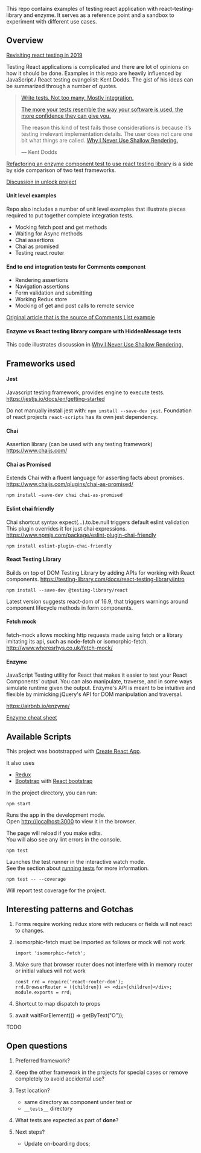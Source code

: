 This repo contains examples of testing react application with react-testing-library and enzyme. It serves as a reference point and a sandbox to experiment with different use cases.

## Overview

[Revisiting react testing in 2019](https://codeburst.io/revisiting-react-testing-in-2019-ee72bb5346f4)

Testing React applications is complicated and there are lot of opinions on how it should be done. Examples in this repo are heavily influenced by JavaScript / React testing 
evangelist: Kent Dodds. The gist of his ideas can be summarized through a number of quotes.

> [Write tests. Not too many. Mostly integration.](https://blog.kentcdodds.com/write-tests-not-too-many-mostly-integration-5e8c7fff591c)
>
>[The more your tests resemble the way your software is used, the more confidence they can give you.](https://github.com/kentcdodds/react-testing-library)
>
>The reason this kind of test fails those considerations is because it’s testing irrelevant implementation details. The user does not care one bit what things are called.
>[Why I Never Use Shallow Rendering.](https://blog.kentcdodds.com/why-i-never-use-shallow-rendering-c08851a68bb7)
>
> — Kent Dodds 

[Refactoring an enzyme component test to use react testing library](https://medium.com/flatiron-labs/refactoring-an-enzyme-component-test-to-use-react-testing-library-f5c36da6716f) is a side by side comparison of two test frameworks.

[Discussion in unlock project](https://github.com/unlock-protocol/unlock/issues/467)

#### Unit level examples 
Repo also includes a number of unit level examples that illustrate pieces required to put together complete integration tests. 
* Mocking fetch post and get methods
* Waiting for Async methods
* Chai assertions
* Chai as promised
* Testing react router

#### End to end integration tests for Comments component
* Rendering assertions
* Navigation assertions
* Form validation and submitting
* Working Redux store
* Mocking of get and post calls to remote service

[Original article that is the source of Comments List example](https://medium.com/flatiron-labs/creating-readable-tests-using-react-testing-library-2bd03c49c284)

#### Enzyme vs React testing library compare with HiddenMessage tests
This code illustrates discussion in [Why I Never Use Shallow Rendering.](https://blog.kentcdodds.com/why-i-never-use-shallow-rendering-c08851a68bb7)
 
## Frameworks used

#### Jest

Javascript testing framework, provides engine to execute tests.
https://jestjs.io/docs/en/getting-started

Do not manually install jest with:
`npm install --save-dev jest`. Foundation of react projects `react-scripts` has its own jest dependency.

#### Chai
Assertion library (can be used with any testing framework)
https://www.chaijs.com/

#### Chai as Promised 
Extends Chai with a fluent language for asserting facts about promises.
https://www.chaijs.com/plugins/chai-as-promised/

`npm install —save-dev chai chai-as-promised` 

#### Eslint chai friendly
Chai shortcut syntax expect(...).to.be.null triggers default eslint validation
This plugin overrides it for just chai expressions.
https://www.npmjs.com/package/eslint-plugin-chai-friendly

`npm install eslint-plugin-chai-friendly`

#### React Testing Library 
Builds on top of DOM Testing Library by adding APIs for working with React components.
https://testing-library.com/docs/react-testing-library/intro

`npm install --save-dev @testing-library/react`

Latest version suggests react-dom of 16.9, that triggers warnings around component lifecycle methods in form components.

#### Fetch mock
fetch-mock allows mocking http requests made using fetch or a library imitating its api, such as node-fetch or isomorphic-fetch.
http://www.wheresrhys.co.uk/fetch-mock/

#### Enzyme 
JavaScript Testing utility for React that makes it easier to test your React Components' output. You can also manipulate, traverse, and in some ways simulate runtime given the output.
Enzyme's API is meant to be intuitive and flexible by mimicking jQuery's API for DOM manipulation and traversal.

https://airbnb.io/enzyme/

[Enzyme cheat sheet](https://devhints.io/enzyme)

## Available Scripts
This project was bootstrapped with [Create React App](https://github.com/facebook/create-react-app).

It also uses
* [Redux](https://redux.js.org/)
* [Bootstrap](https://getbootstrap.com/) with [React bootstrap](https://react-bootstrap.github.io)

In the project directory, you can run:

`npm start`

Runs the app in the development mode.<br>
Open [http://localhost:3000](http://localhost:3000) to view it in the browser.

The page will reload if you make edits.<br>
You will also see any lint errors in the console.

`npm test`

Launches the test runner in the interactive watch mode.<br>
See the section about [running tests](https://facebook.github.io/create-react-app/docs/running-tests) for more information.

`npm test -- --coverage`

Will report test coverage for the project.

## Interesting patterns and Gotchas

1. Forms require working redux store with reducers or fields will not react to changes. 

2. isomorphic-fetch must be imported as follows or mock will not work

    `import 'isomorphic-fetch';`

3. Make sure that browser router does not interfere with in memory router or initial values will not work
    ```
    const rrd = require('react-router-dom');
    rrd.BrowserRouter = ({children}) => <div>{children}</div>;
    module.exports = rrd;
    ```

4. Shortcut to map dispatch to props

5. await waitForElement(() => getByText("O"));

TODO

## Open questions

1. Preferred framework?

1. Keep the other framework in the projects for special cases or remove completely to avoid accidental use?

1. Test location?
    * same directory as component under test or
    * `__tests__` directory 
    
1. What tests are expected as part of **done**?

1. Next steps?
    * Update on-boarding docs;

